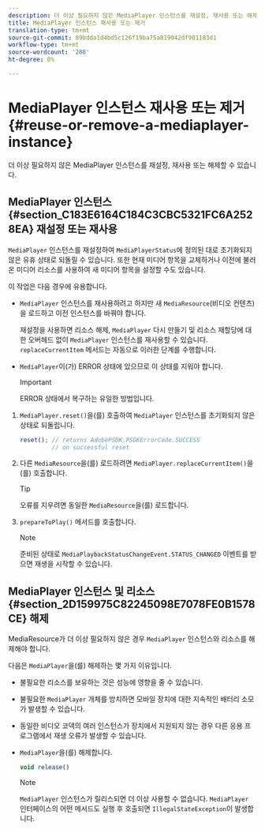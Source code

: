 ```yaml
---
description: 더 이상 필요하지 않은 MediaPlayer 인스턴스를 재설정, 재사용 또는 해제할 수 있습니다.
title: MediaPlayer 인스턴스 재사용 또는 제거
translation-type: tm+mt
source-git-commit: 89bdda1d4bd5c126f19ba75a819942df901183d1
workflow-type: tm+mt
source-wordcount: '288'
ht-degree: 0%

---
```



# MediaPlayer 인스턴스 재사용 또는 제거{#reuse-or-remove-a-mediaplayer-instance}

더 이상 필요하지 않은 MediaPlayer 인스턴스를 재설정, 재사용 또는 해제할 수 있습니다.

## MediaPlayer 인스턴스 {#section_C183E6164C184C3CBC5321FC6A2528EA} 재설정 또는 재사용

`MediaPlayer` 인스턴스를 재설정하여 `MediaPlayerStatus`에 정의된 대로 초기화되지 않은 유휴 상태로 되돌릴 수 있습니다. 또한 현재 미디어 항목을 교체하거나 이전에 불러온 미디어 리소스를 사용하여 새 미디어 항목을 설정할 수도 있습니다.

이 작업은 다음 경우에 유용합니다.

* `MediaPlayer` 인스턴스를 재사용하려고 하지만 새 `MediaResource`(비디오 컨텐츠)을 로드하고 이전 인스턴스를 바꿔야 합니다.

   재설정을 사용하면 리소스 해제, `MediaPlayer` 다시 만들기 및 리소스 재할당에 대한 오버헤드 없이 `MediaPlayer` 인스턴스를 재사용할 수 있습니다. `replaceCurrentItem` 메서드는 자동으로 이러한 단계를 수행합니다.

* `MediaPlayer`이(가) ERROR 상태에 있으므로 이 상태를 지워야 합니다.

   >[!IMPORTANT]
   >
   >ERROR 상태에서 복구하는 유일한 방법입니다.

1. `MediaPlayer.reset()`을(를) 호출하여 `MediaPlayer` 인스턴스를 초기화되지 않은 상태로 되돌립니다.

   ```js
   reset(); // returns AdobePSDK.PSDKErrorCode.SUCCESS 
            // on successful reset
   ```

1. 다른 `MediaResource`을(를) 로드하려면 `MediaPlayer.replaceCurrentItem()`을(를) 호출합니다.

   >[!TIP]
   >
   >오류를 지우려면 동일한 `MediaResource`을(를) 로드합니다.

1. `prepareToPlay()` 메서드를 호출합니다.

   >[!NOTE]
   >
   >준비된 상태로 `MediaPlaybackStatusChangeEvent.STATUS_CHANGED` 이벤트를 받으면 재생을 시작할 수 있습니다.

## MediaPlayer 인스턴스 및 리소스 {#section_2D159975C82245098E7078FE0B1578CE} 해제

MediaResource가 더 이상 필요하지 않은 경우 `MediaPlayer` 인스턴스와 리소스를 해제해야 합니다.

다음은 `MediaPlayer`을(를) 해제하는 몇 가지 이유입니다.

* 불필요한 리소스를 보유하는 것은 성능에 영향을 줄 수 있습니다.
* 불필요한 `MediaPlayer` 개체를 방치하면 모바일 장치에 대한 지속적인 배터리 소모가 발생할 수 있습니다.
* 동일한 비디오 코덱의 여러 인스턴스가 장치에서 지원되지 않는 경우 다른 응용 프로그램에서 재생 오류가 발생할 수 있습니다.

* `MediaPlayer`을(를) 해제합니다.

   ```js
   void release()
   ```

   >[!NOTE]
   >
   >`MediaPlayer` 인스턴스가 릴리스되면 더 이상 사용할 수 없습니다. `MediaPlayer` 인터페이스의 어떤 메서드도 실행 후 호출되면 `IllegalStateException`이 발생합니다.

